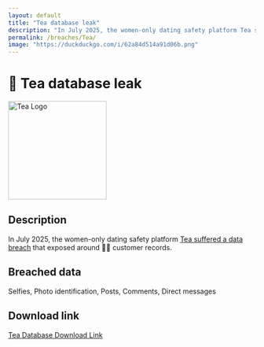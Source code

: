```yaml
---
layout: default
title: "Tea database leak"
description: "In July 2025, the women-only dating safety platform Tea suffered a data breach that exposed around 🤷‍♀️ customer records."
permalink: /breaches/Tea/
image: "https://duckduckgo.com/i/62a84d514a91d06b.png"
---
```


# 🍵 Tea database leak

<img src="https://duckduckgo.com/i/62a84d514a91d06b.png" alt="Tea Logo" width="200" height="200">

## Description

In July 2025, the women-only dating safety platform <a href="https://www.bleepingcomputer.com/news/security/tea-app-leak-worsens-with-second-database-exposing-user-chats/" target="_blank" rel="noopener">Tea suffered a data breach</a> that exposed around 🤷‍♀️ customer records.

## Breached data

Selfies, Photo identification, Posts, Comments, Direct messages

## Download link

[Tea Database Download Link](https://bin.0xfc.de/?c6fa573d4117302a#6ANgbd1et4QnN31ELVJV6swFHKkrUvQgwPcNf6jvkRMG)